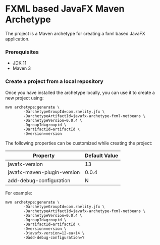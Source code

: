 # FXML based JavaFX Maven Archetype

The project is a Maven archetype for creating a fxml based JavaFX application.

### Prerequisites

* JDK 11
* Maven 3


### Create a project from a local repository

Once you have installed the archetype locally, you can use it to create a new project using:

```
mvn archetype:generate \
        -DarchetypeGroupId=com.raelity.jfx \
        -DarchetypeArtifactId=javafx-archetype-fxml-netbeans \
        -DarchetypeVersion=0.0.4 \
        -DgroupId=groupid \
        -DartifactId=artifactId \
        -Dversion=version
```

The following properties can be customized while creating the project:

| Property                    | Default Value |
| --------------------------- | ------------- |
| javafx-version              | 13            |
| javafx-maven-plugin-version | 0.0.4         |
| add-debug-configuration     | N             |

For example:

```
mvn archetype:generate \
        -DarchetypeGroupId=com.raelity.jfx \
        -DarchetypeArtifactId=javafx-archetype-fxml-netbeans \
        -DarchetypeVersion=0.0.4 \
        -DgroupId=groupid \
        -DartifactId=artifactId \
        -Dversion=version \
        -Djavafx-version=12-ea+14 \
        -Dadd-debug-configuration=Y
```
